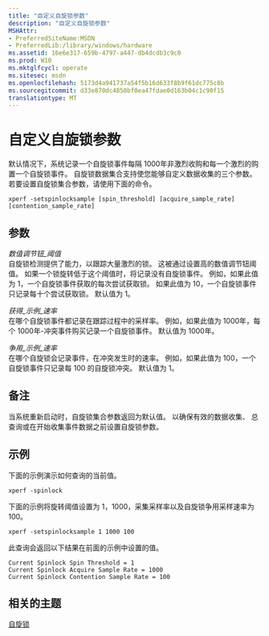 ```yaml
---
title: "自定义自旋锁参数"
description: "自定义自旋锁参数"
MSHAttr:
- PreferredSiteName:MSDN
- PreferredLib:/library/windows/hardware
ms.assetid: 16e6e317-659b-4797-a447-db4dcdb3c9c0
ms.prod: W10
ms.mktglfcycl: operate
ms.sitesec: msdn
ms.openlocfilehash: 5173d4a941737a54f5b16d633f8b9f61dc775c8b
ms.sourcegitcommit: d33e870dc4850bf0ea47fdae0d163b04c1c90f15
translationtype: MT
---
```

# <a name="customizing-spinlock-parameters"></a>自定义自旋锁参数


默认情况下，系统记录一个自旋锁事件每隔 1000年非激烈收购和每一个激烈的购置一个自旋锁事件。 自旋锁数据集合支持使您能够自定义数据收集的三个参数。 若要设置自旋锁集合参数，请使用下面的命令。

``` syntax
xperf -setspinlocksample [spin_threshold] [acquire_sample_rate] [contention_sample_rate]
```

## <a name="parameters"></a>参数


<a href="" id="spin-threshold"></a>*数值调节钮\_阈值*  
自旋锁检测提供了能力，以跟踪大量激烈的锁。 这被通过设置高的数值调节钮阈值。 如果一个锁旋转低于这个阈值时，将记录没有自旋锁事件。 例如，如果此值为 1，一个自旋锁事件获取的每次尝试获取锁。 如果此值为 10，一个自旋锁事件只记录每十个尝试获取锁。 默认值为 1。

<a href="" id="acquire-sample-rate"></a>*获得\_示例\_速率*  
在哪个自旋锁事件都记录在跟踪过程中的采样率。 例如，如果此值为 1000年，每个 1000年-冲突事件购买记录一个自旋锁事件。 默认值为 1000年。

<a href="" id="contention-sample-rate"></a>*争用\_示例\_速率*  
在哪个自旋锁会记录事件，在冲突发生时的速率。 例如，如果此值为 100，一个自旋锁事件只记录每 100 的自旋锁冲突。 默认值为 1。

## <a name="remarks"></a>备注


当系统重新启动时，自旋锁集合参数返回为默认值。 以确保有效的数据收集、 总查询或在开始收集事件数据之前设置自旋锁参数。

## <a name="example"></a>示例


下面的示例演示如何查询的当前值。

``` syntax
xperf -spinlock
```

下面的示例将旋转阈值设置为 1，1000，采集采样率以及自旋锁争用采样速率为 100。

``` syntax
xperf -setspinlocksample 1 1000 100
```

此查询会返回以下结果在前面的示例中设置的值。

``` syntax
Current Spinlock Spin Threshold = 1
Current Spinlock Acquire Sample Rate = 1000
Current Spinlock Contention Sample Rate = 100
```

## <a name="related-topics"></a>相关的主题


[自旋锁](spinlock.md)

 

 







